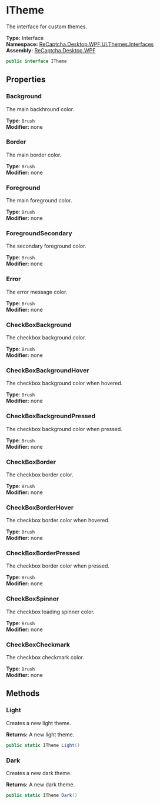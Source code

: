 # ITheme
The interface for custom themes.

**Type:** Interface
<br />
**Namespace:** [ReCaptcha.Desktop.WPF.UI.Themes.Interfaces](/ReCaptcha.Desktop/reference/recaptcha.desktop.wpf/ui/themes/interfaces/)
<br />
**Assembly:** [ReCaptcha.Desktop.WPF](/ReCaptcha.Desktop/reference/recaptcha.desktop.wpf/)

```cs
public interface ITheme
```

## Properties

### Background
The main backhround color.

**Type**: `Brush`
<br />
**Modifier:** none

### Border
The main border color.

**Type**: `Brush`
<br />
**Modifier:** none

### Foreground
The main foreground color.

**Type**: `Brush`
<br />
**Modifier:** none

### ForegroundSecondary
The secondary foreground color.

**Type**: `Brush`
<br />
**Modifier:** none

### Error
The error message color.

**Type**: `Brush`
<br />
**Modifier:** none

### CheckBoxBackground
The checkbox background color.

**Type**: `Brush`
<br />
**Modifier:** none

### CheckBoxBackgroundHover
The checkbox background color when hovered.

**Type**: `Brush`
<br />
**Modifier:** none

### CheckBoxBackgroundPressed
The checkbox background color when pressed.

**Type**: `Brush`
<br />
**Modifier:** none

### CheckBoxBorder
The checkbox border color.

**Type**: `Brush`
<br />
**Modifier:** none

### CheckBoxBorderHover
The checkbox border color when hovered.

**Type**: `Brush`
<br />
**Modifier:** none

### CheckBoxBorderPressed
The checkbox border color when pressed.

**Type**: `Brush`
<br />
**Modifier:** none

### CheckBoxSpinner
The checkbox loading spinner color.

**Type**: `Brush`
<br />
**Modifier:** none

### CheckBoxCheckmark
The checkbox checkmark color.

**Type**: `Brush`
<br />
**Modifier:** none


## Methods

### Light
Creates a new light theme.

**Returns:** A new light theme.
```cs
public static ITheme Light() 
```

### Dark
Creates a new dark theme.

**Returns:** A new dark theme.
```cs
public static ITheme Dark() 
```